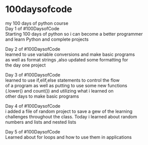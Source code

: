 # 100daysofcode
my 100 days of python course  
Day 1 of #100DaysofCode  
Starting 100 days of python so i can become a better programmer  
and learn Python and complete projects  

Day 2 of #100DaysofCode  
learned to use variable conversions and make basic programs  
as well as format strings ,also updated some formatting for   
the day one project 
  
Day 3 of #100DaysofCode  
learned to use if,elif,else statements to control the flow  
of a program as well as putting to use some new functions  
(.lower() and count()) and utilizing what i learned on  
other days to make basic programs

Day 4 of #100DaysofCode  
i added a file of random project to save a gew of the learning  
challenges throughout the class. Today i learned about random  
numbers and lists and nested lists   
  
Day 5 of #100DaysofCode  
Learned about for loops and how to use them in applications
